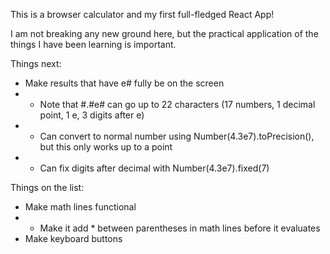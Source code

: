 This is a browser calculator and my first full-fledged React App!

I am not breaking any new ground here, but the practical application of the things I have been learning is important.

Things next:
- Make results that have e# fully be on the screen
- - Note that #.#e# can go up to 22 characters (17 numbers, 1 decimal point, 1 e, 3 digits after e)
- - Can convert to normal number using Number(4.3e7).toPrecision(), but this only works up to a point
- - Can fix digits after decimal with Number(4.3e7).fixed(7)

Things on the list:
- Make math lines functional
- - Make it add * between parentheses in math lines before it evaluates
- Make keyboard buttons